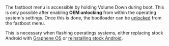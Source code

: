 The fastboot menu is accessible by holding Volume Down during boot.
This is only possible after enabling **OEM unlocking** from within the operating system's settings.
Once this is done, the bootloader can be [unlocked](https://grapheneos.org/install/web#unlocking-the-bootloader) from the fastboot menu.

This is necessary when flashing operatings systems, either replacing stock Android with [Graphene OS](https://grapheneos.org/) or [reinstalling stock Android](https://flash.android.com/).
